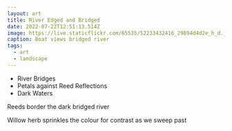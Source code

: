 ```yaml
---
layout: art
title: River Edged and Bridged
date: 2022-07-22T12:51:13.514Z
image: https://live.staticflickr.com/65535/52233432416_29894d4d2e_h_d.jpg
caption: Boat views bridged river
tags:
  - art
  - landscape
---
```

* River Bridges
* Petals against Reed Reflections
* Dark Waters

Reeds border the dark bridged river

Willow herb sprinkles the colour for contrast as we sweep past